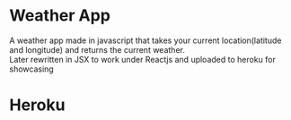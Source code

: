 # Weather App  
A weather app made in javascript that takes your current location(latitude and longitude) and returns the current weather.  
Later rewritten in JSX to work under Reactjs and uploaded to heroku for showcasing

# Heroku
```https://openweather-app-react.herokuapp.com/?fbclid=IwAR1OA8lgcEYwhYxP1UK5Qag8mUv_5k3Ok9p_ppzeR0vD0zxGDv4x-5cXRO8
